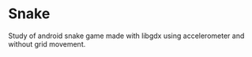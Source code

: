 # Snake

Study of android snake game made with libgdx using accelerometer and without grid movement.
